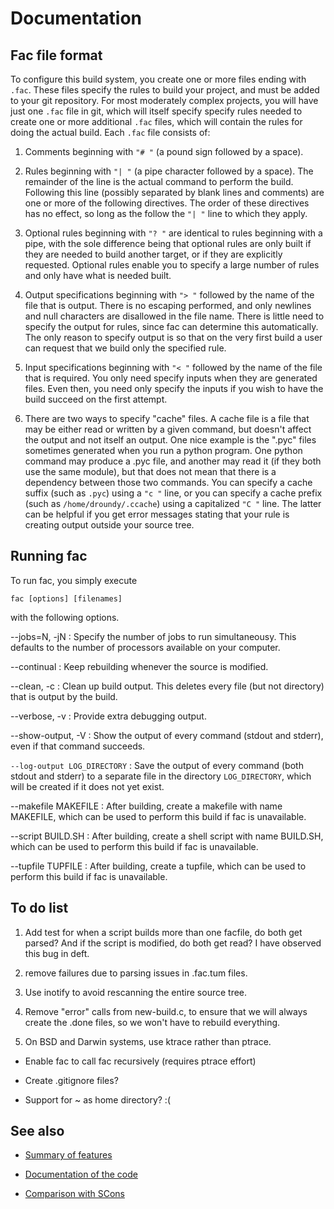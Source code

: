 # Documentation

## Fac file format

To configure this build system, you create one or more files ending
with `.fac`.  These files specify the rules to build your project,
and must be added to your git repository.  For most moderately complex
projects, you will have just one `.fac` file in git, which will
itself specify specify rules needed to create one or more additional
`.fac` files, which will contain the rules for doing the actual
build.  Each `.fac` file consists of:

1. Comments beginning with `"# "` (a pound sign followed by a space).

2. Rules beginning with `"| "` (a pipe character followed by a
   space).  The remainder of the line is the actual command to perform
   the build.  Following this line (possibly separated by blank lines
   and comments) are one or more of the following directives.  The
   order of these directives has no effect, so long as the follow the
   `"| "` line to which they apply.

2. Optional rules beginning with `"? "` are identical to rules
   beginning with a pipe, with the sole difference being that optional
   rules are only built if they are needed to build another target, or
   if they are explicitly requested.  Optional rules enable you to
   specify a large number of rules and only have what is needed built.

3. Output specifications beginning with `"> "` followed by the name of
   the file that is output.  There is no escaping performed, and only
   newlines and null characters are disallowed in the file name.
   There is little need to specify the output for rules, since fac
   can determine this automatically.  The only reason to specify
   output is so that on the very first build a user can request that
   we build only the specified rule.

4. Input specifications beginning with `"< "` followed by the name of
   the file that is required.  You only need specify inputs when they
   are generated files.  Even then, you need only specify the inputs
   if you wish to have the build succeed on the first attempt.

5. There are two ways to specify "cache" files.  A cache file is a
   file that may be either read or written by a given command, but
   doesn't affect the output and not itself an output.  One nice
   example is the ".pyc" files sometimes generated when you run a
   python program.  One python command may produce a .pyc file, and
   another may read it (if they both use the same module), but that
   does not mean that there is a dependency between those two
   commands.  You can specify a cache suffix (such as `.pyc`) using a
   `"c "` line, or you can specify a cache prefix (such as
   `/home/droundy/.ccache`) using a capitalized `"C "` line.  The
   latter can be helpful if you get error messages stating that your
   rule is creating output outside your source tree.

## Running fac

To run fac, you simply execute

    fac [options] [filenames]

with the following options.

--jobs=N, -jN
: Specify the number of jobs to run simultaneousy.  This defaults to
  the number of processors available on your computer.

--continual
: Keep rebuilding whenever the source is modified.

--clean, -c
: Clean up build output.  This deletes every file (but not directory)
  that is output by the build.

--verbose, -v
: Provide extra debugging output.

--show-output, -V
: Show the output of every command (stdout and stderr), even if that
  command succeeds.

`--log-output LOG_DIRECTORY`
: Save the output of every command (both stdout and stderr) to a
  separate file in the directory `LOG_DIRECTORY`, which will be created if
  it does not yet exist.

--makefile MAKEFILE
: After building, create a makefile with name MAKEFILE, which can be
  used to perform this build if fac is unavailable.

--script BUILD.SH
: After building, create a shell script with name BUILD.SH, which can
  be used to perform this build if fac is unavailable.

--tupfile TUPFILE
: After building, create a tupfile, which can be used to perform this
  build if fac is unavailable.

## To do list

1. Add test for when a script builds more than one facfile, do both
get parsed? And if the script is modified, do both get read? I have
observed this bug in deft.

1. remove failures due to parsing issues in .fac.tum files.

2. Use inotify to avoid rescanning the entire source tree.

3. Remove "error" calls from new-build.c, to ensure that we will
   always create the .done files, so we won't have to rebuild
   everything.

5. On BSD and Darwin systems, use ktrace rather than ptrace.

- Enable fac to call fac recursively (requires ptrace effort)

- Create .gitignore files?

- Support for ~ as home directory? :(

## See also

* [Summary of features](features.html)

* [Documentation of the code](code-guide.html)

* [Comparison with SCons](fac-vs-scons.html)
